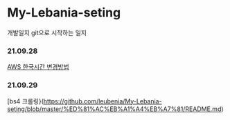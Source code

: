 # My-Lebania-seting
개발일지
git으로 시작하는 일지
### 21.09.28
[AWS 한국시간 변경방법](https://github.com/leubenia/My-Lebania-seting/blob/master/AWS/AWS%20%ED%95%9C%EA%B5%AD%EC%8B%9C%EA%B0%84.md)
### 21.09.29
[bs4 크롤링}(https://github.com/leubenia/My-Lebania-seting/blob/master/%ED%81%AC%EB%A1%A4%EB%A7%81/README.md)
